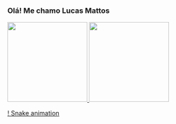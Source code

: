 ### Olá! Me chamo Lucas Mattos 
<div>
<a href="https://github.com/aramattos">
<img height="180em" src="https://github-readme-stats.vercel.app/api?username=aramattos&show_icons=true&theme=dark&include_all_commits=true&count_private=true" />
<img height="180em" src="https://github-readme-stats.vercel.app/api/top-langs/?username=aramattos&layout-compact&langs_count=16&theme=dark"/>
</div>

! [Snake animation](https://github.com/aramattos/aramattos/blob/output/github-contribution-grid-snake.svg)

